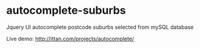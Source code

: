 # autocomplete-suburbs
Jquery UI autocomplete postcode suburbs selected from mySQL database

Live demo: http://jttan.com/projects/autocomplete/